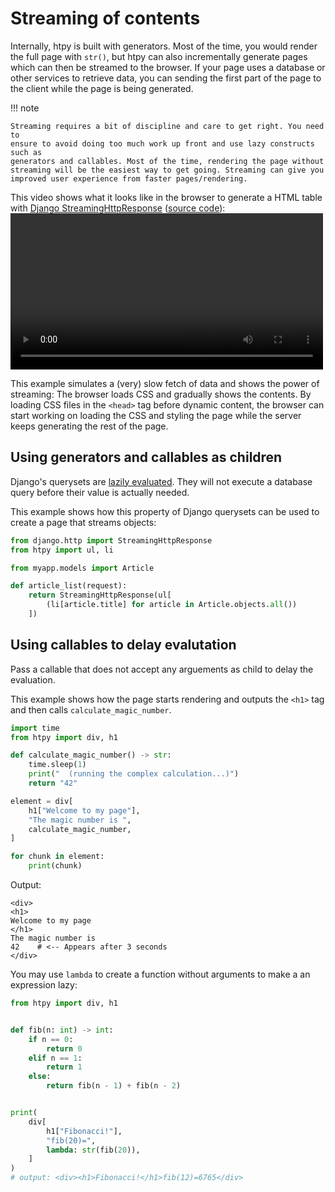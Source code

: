# Streaming of contents

Internally, htpy is built with generators. Most of the time, you would render
the full page with `str()`, but htpy can also incrementally generate pages which
can then be streamed to the browser. If your page uses a database or other
services to retrieve data, you can sending the first part of the page to the
client while the page is being generated.

!!! note

    Streaming requires a bit of discipline and care to get right. You need to
    ensure to avoid doing too much work up front and use lazy constructs such as
    generators and callables. Most of the time, rendering the page without
    streaming will be the easiest way to get going. Streaming can give you
    improved user experience from faster pages/rendering.

This video shows what it looks like in the browser to generate a HTML table with [Django StreamingHttpResponse](https://docs.djangoproject.com/en/5.0/ref/request-response/#django.http.StreamingHttpResponse) ([source code](https://github.com/pelme/htpy/blob/main/examples/djangoproject/stream/views.py)):
<video width="500" controls loop >

  <source src="/assets/stream.webm" type="video/webm">
</video>

This example simulates a (very) slow fetch of data and shows the power of
streaming: The browser loads CSS and gradually shows the contents. By loading
CSS files in the `<head>` tag before dynamic content, the browser can start
working on loading the CSS and styling the page while the server keeps
generating the rest of the page.

## Using generators and callables as children

Django's querysets are [lazily
evaluated](https://docs.djangoproject.com/en/5.0/topics/db/queries/#querysets-are-lazy).
They will not execute a database query before their value is actually needed.

This example shows how this property of Django querysets can be used to create a
page that streams objects:

```python
from django.http import StreamingHttpResponse
from htpy import ul, li

from myapp.models import Article

def article_list(request):
    return StreamingHttpResponse(ul[
        (li[article.title] for article in Article.objects.all())
    ])
```

## Using callables to delay evalutation

Pass a callable that does not accept any arguements as child to delay the
evaluation.

This example shows how the page starts rendering and outputs the `<h1>` tag and
then calls `calculate_magic_number`.

```python
import time
from htpy import div, h1

def calculate_magic_number() -> str:
    time.sleep(1)
    print("  (running the complex calculation...)")
    return "42"

element = div[
    h1["Welcome to my page"],
    "The magic number is ",
    calculate_magic_number,
]

for chunk in element:
    print(chunk)
```

Output:

```
<div>
<h1>
Welcome to my page
</h1>
The magic number is
42    # <-- Appears after 3 seconds
</div>
```

You may use `lambda` to create a function without arguments to make a an expression lazy:

```py
from htpy import div, h1


def fib(n: int) -> int:
    if n == 0:
        return 0
    elif n == 1:
        return 1
    else:
        return fib(n - 1) + fib(n - 2)


print(
    div[
        h1["Fibonacci!"],
        "fib(20)=",
        lambda: str(fib(20)),
    ]
)
# output: <div><h1>Fibonacci!</h1>fib(12)=6765</div>

```
